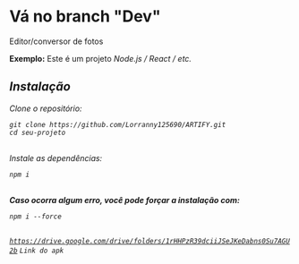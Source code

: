 <h1>Vá no branch "Dev"</h1>

<p>Editor/conversor de fotos</p>
<p><strong>Exemplo:</strong> Este é um projeto <em>Node.js / React / etc.</p>

<h2>Instalação</h2>

<p>Clone o repositório:</p>

<pre>
<code>git clone https://github.com/Lorranny125690/ARTIFY.git
cd seu-projeto
</code>
</pre>

<p>Instale as dependências:</p>

<pre>
<code>npm i
</code>
</pre>

<p><strong>Caso ocorra algum erro, você pode forçar a instalação com:</strong></p>

<pre>
<code>npm i --force
</code>
</pre>


 <code>https://drive.google.com/drive/folders/1rHHPzR39dciiJSeJKeDabns0Su7AGU2b</code>
 <code>Link do apk</code>
